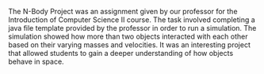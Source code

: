 The N-Body Project was an assignment given by our professor for the Introduction of Computer Science II course. The task involved completing a java file template provided by the professor in order to run a simulation. The simulation showed how more than two objects interacted with each other based on their varying masses and velocities. It was an interesting project that allowed students to gain a deeper understanding of how objects behave in space.
